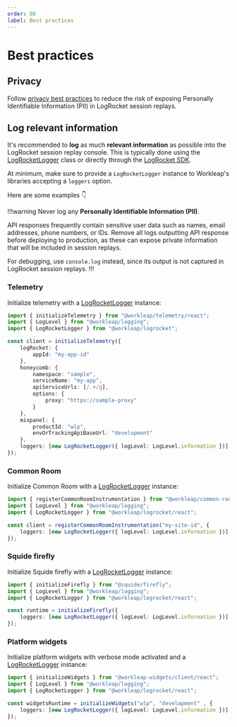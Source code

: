 ```yaml
---
order: 80
label: Best practices
---
```


# Best practices

## Privacy

Follow [privacy best practices](./privacy.md) to reduce the risk of exposing Personally Identifiable Information (PII) in LogRocket session replays.

## Log relevant information

It's recommended to **log** as much **relevant information** as possible into the LogRocket session replay console. This is typically done using the [LogRocketLogger](../../reference/LogRocketLogger.md) class or directly through the [LogRocket SDK](https://docs.logrocket.com/reference/console).

At minimum, make sure to provide a `LogRocketLogger` instance to Workleap's libraries accepting a `loggers` option.

Here are some examples :point_down:

!!!warning
Never log any **Personally Identifiable Information (PII)**.

API responses frequently contain sensitive user data such as names, email addresses, phone numbers, or IDs. Remove all logs outputting API response before deploying to production, as these can expose private information that will be included in session replays.

For debugging, use `console.log` instead, since its output is not captured in LogRocket session replays.
!!!

### Telemetry

Initialize telemetry with a [LogRocketLogger](../../reference/LogRocketLogger.md) instance:

```ts
import { initializeTelemetry } from "@workleap/telemetry/react";
import { LogLevel } from "@workleap/logging";
import { LogRocketLogger } from "@workleap/logrocket";

const client = initializeTelemetry({
    logRocket: {
        appId: "my-app-id"
    },
    honeycomb: {
        namespace: "sample",
        serviceName: "my-app",
        apiServiceUrls: [/.+/g],
        options: {
            proxy: "https://sample-proxy"
        }
    },
    mixpanel: {
        productId: "wlp",
        envOrTrackingApiBaseUrl: "development"
    },
    loggers: [new LogRocketLogger({ logLevel: LogLevel.information })]
});
```

### Common Room

Initialize Common Room with a [LogRocketLogger](../../reference/LogRocketLogger.md) instance:

```ts !#6
import { registerCommonRoomInstrumentation } from "@workleap/common-room/react";
import { LogLevel } from "@workleap/logging";
import { LogRocketLogger } from "@workleap/logrocket/react";

const client = registerCommonRoomInstrumentation("my-site-id", {
    loggers: [new LogRocketLogger({ logLevel: LogLevel.information })]
});
```

### Squide firefly

Initialize Squide firefly with a [LogRocketLogger](../../reference/LogRocketLogger.md) instance:

```ts !#6
import { initializeFirefly } from "@squide/firefly";
import { LogLevel } from "@workleap/logging";
import { LogRocketLogger } from "@workleap/logrocket/react";

const runtime = initializeFirefly({
    loggers: [new LogRocketLogger({ logLevel: LogLevel.information })]
});
```

### Platform widgets

Initialize platform widgets with verbose mode activated and a [LogRocketLogger](../../reference/LogRocketLogger.md) instance:

```ts !#6
import { initializeWidgets } from "@workleap-widgets/client/react";
import { LogLevel } from "@workleap/logging";
import { LogRocketLogger } from "@workleap/logrocket/react";

const widgetsRuntime = initializeWidgets("wlp", "development" , {
    loggers: [new LogRocketLogger({ logLevel: LogLevel.information })]
});
```
